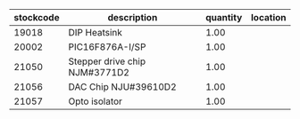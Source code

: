 |stockcode|description|quantity|location|
|---------|-----------|--------|--------|
|19018|DIP Heatsink|1.00||
|20002|PIC16F876A-I/SP|1.00||
|21050|Stepper drive chip NJM#3771D2|1.00||
|21056|DAC Chip  NJU#39610D2|1.00||
|21057|Opto isolator|1.00||
